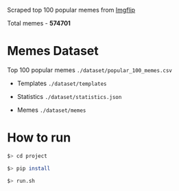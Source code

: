 Scraped top 100 popular memes from [Imgflip](https://imgflip.com/)

Total memes - **574701**

# Memes Dataset


Top 100 popular memes ```./dataset/popular_100_memes.csv```

- Templates ```./dataset/templates```

- Statistics ```./dataset/statistics.json```

- Memes ```./dataset/memes```

# How to run
```sh
$> cd project
```
```sh
$> pip install
```
```sh
$> run.sh 
```
